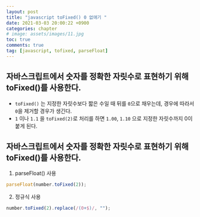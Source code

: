 ```yaml
---
layout: post
title: "javascript toFixed() 0 없애기 "
date: 2021-03-03 20:00:22 +0900
categories: chapter
# image: assets/images/11.jpg
toc: true
comments: true
tag: [javascript, tofixed, parseFloat]
---
```


## 자바스크립트에서 숫자를 정확한 자릿수로 표현하기 위해 toFixed()를 사용한다.

- `toFixed()` 는 지정한 자릿수보다 짧은 수일 때 뒤를 `0`으로 채우는데, 경우에 따라서 `0`을 제거할 경우가 생긴다.
- `1` 이나 `1.1` 을 `toFixed(2)`로 처리를 하면 `1.00`, `1.10` 으로 지정한 자릿수까지 0이 붙게 된다.

## 자바스크립트에서 숫자를 정확한 자릿수로 표현하기 위해 toFixed()를 사용한다.

1. parseFloat() 사용

```javascript
parseFloat(number.toFixed(2));
```

2. 정규식 사용

```javascript
number.toFixed(2).replace(/(0+$)/, "");
```

